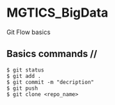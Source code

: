 # MGTICS_BigData
Git Flow basics

## Basics commands //
```ssh
$ git status
$ git add .
$ git commit -m "decription"
$ git push  
$ git clone <repo_name>
```